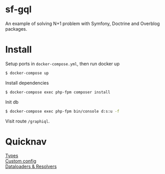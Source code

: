# sf-gql
An example of solving N+1 problem with Symfony, Doctrine and Overblog packages.

# Install
Setup ports in `docker-compose.yml`, then run docker up
```sh
$ docker-compose up
```
Install dependencies
```sh
$ docker-compose exec php-fpm composer install
```
Init db
```sh
$ docker-compose exec php-fpm bin/console d:s:u -f
```
Visit route `/graphiql`.

# Quicknav
[Types](https://github.com/milanobrtlik/sf-gql/tree/main/config/graphql/types)  
[Custom config](https://github.com/milanobrtlik/sf-gql/blob/main/config/packages/graphql.yaml)  
[Dataloaders & Resolvers](https://github.com/milanobrtlik/sf-gql/tree/main/src/GraphQL)
